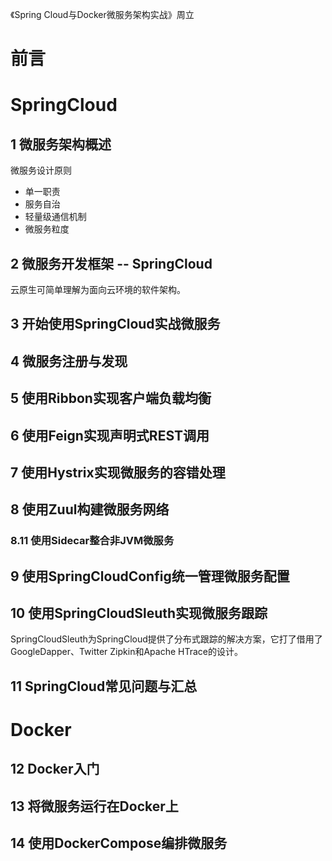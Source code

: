 《Spring Cloud与Docker微服务架构实战》周立

# 前言
# SpringCloud
## 1 微服务架构概述

微服务设计原则
- 单一职责
- 服务自治
- 轻量级通信机制
- 微服务粒度

## 2 微服务开发框架 -- SpringCloud
云原生可简单理解为面向云环境的软件架构。

## 3 开始使用SpringCloud实战微服务
## 4 微服务注册与发现
## 5 使用Ribbon实现客户端负载均衡
## 6 使用Feign实现声明式REST调用
## 7 使用Hystrix实现微服务的容错处理
## 8 使用Zuul构建微服务网络
### 8.11 使用Sidecar整合非JVM微服务
## 9 使用SpringCloudConfig统一管理微服务配置
## 10 使用SpringCloudSleuth实现微服务跟踪
SpringCloudSleuth为SpringCloud提供了分布式跟踪的解决方案，它打了借用了GoogleDapper、Twitter Zipkin和Apache HTrace的设计。
## 11 SpringCloud常见问题与汇总

# Docker
## 12 Docker入门
## 13 将微服务运行在Docker上
## 14 使用DockerCompose编排微服务